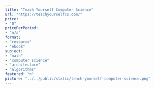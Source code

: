 ```yaml
---
title: "Teach Yourself Computer Science"
url: "https://teachyourselfcs.com/"
price: 
- "0"
pricePerPeriod: 
- "n/a"
format: 
- "resource"
- "ebook"
subject: 
- "math"
- "computer science"
- "architecture"
- "algorithms"
featured: "n"
picture: "../../public/static/teach-yourself-computer-science.png"
---
```

